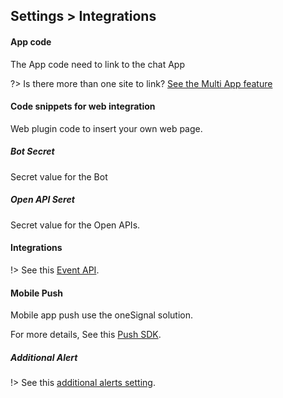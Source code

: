 ## Settings > Integrations

#### App code

The App code need to link to the chat App

?> Is there more than one site to link? [See the Multi App feature](en/multiapp.md)

#### Code snippets for web integration

Web plugin code to insert your own web page.

##### Bot Secret

Secret value for the Bot

##### Open API Seret

Secret value for the Open APIs.

#### Integrations

!> See this [Event API](en/event-api.md).


#### Mobile Push

Mobile app push use the oneSignal solution.

For more details, See this [Push SDK](en/push.md).

##### Additional Alert

!> See this [additional alerts setting](en/externalalerts.md).